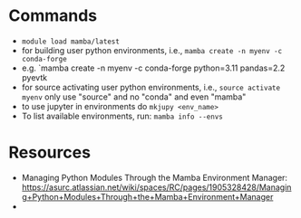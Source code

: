 # Commands
- `module load mamba/latest`
- for building user python environments, i.e., `mamba create -n myenv -c conda-forge`
- e.g. `mamba create -n myenv -c conda-forge python=3.11 pandas=2.2 pyevtk
- for source activating user python environments, i.e., `source activate myenv` only use "source" and no "conda" and even "mamba"
- to use jupyter in environments do `mkjupy <env_name>`
- To list available environments, run: `mamba info --envs`

# Resources
- Managing Python Modules Through the Mamba Environment Manager: https://asurc.atlassian.net/wiki/spaces/RC/pages/1905328428/Managing+Python+Modules+Through+the+Mamba+Environment+Manager
- 